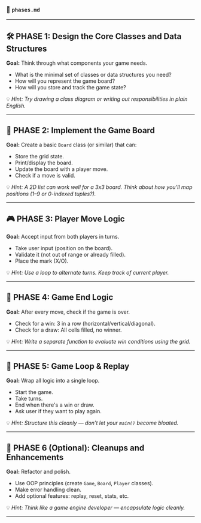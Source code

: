 ### 🧭 `phases.md`

---

## 🛠️ PHASE 1: Design the Core Classes and Data Structures

**Goal:** Think through what components your game needs.

* What is the minimal set of classes or data structures you need?
* How will you represent the game board?
* How will you store and track the game state?

💡 *Hint: Try drawing a class diagram or writing out responsibilities in plain English.*

---

## 🎯 PHASE 2: Implement the Game Board

**Goal:** Create a basic `Board` class (or similar) that can:

* Store the grid state.
* Print/display the board.
* Update the board with a player move.
* Check if a move is valid.

💡 *Hint: A 2D list can work well for a 3x3 board. Think about how you’ll map positions (1–9 or 0-indexed tuples?).*

---

## 🎮 PHASE 3: Player Move Logic

**Goal:** Accept input from both players in turns.

* Take user input (position on the board).
* Validate it (not out of range or already filled).
* Place the mark (X/O).

💡 *Hint: Use a loop to alternate turns. Keep track of current player.*

---

## 🏁 PHASE 4: Game End Logic

**Goal:** After every move, check if the game is over.

* Check for a win: 3 in a row (horizontal/vertical/diagonal).
* Check for a draw: All cells filled, no winner.

💡 *Hint: Write a separate function to evaluate win conditions using the grid.*

---

## 🔁 PHASE 5: Game Loop & Replay

**Goal:** Wrap all logic into a single loop.

* Start the game.
* Take turns.
* End when there's a win or draw.
* Ask user if they want to play again.

💡 *Hint: Structure this cleanly — don’t let your `main()` become bloated.*

---

## 🧹 PHASE 6 (Optional): Cleanups and Enhancements

**Goal:** Refactor and polish.

* Use OOP principles (create `Game`, `Board`, `Player` classes).
* Make error handling clean.
* Add optional features: replay, reset, stats, etc.

💡 *Hint: Think like a game engine developer — encapsulate logic cleanly.*

---